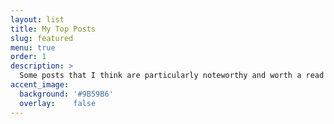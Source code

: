 ```yaml
---
layout: list
title: My Top Posts
slug: featured
menu: true
order: 1
description: >
  Some posts that I think are particularly noteworthy and worth a read if you don't want to read every post on this site.
accent_image:
  background: '#9B59B6'
  overlay:    false
---
```

